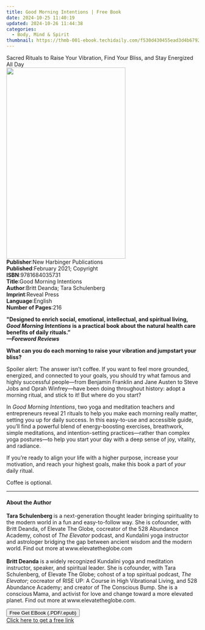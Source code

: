 ```yaml
---
title: Good Morning Intentions | Free Book
date: 2024-10-25 11:40:19
updated: 2024-10-26 11:44:38
categories:
  - Body, Mind & Spirit
thumbnail: https://thmb-001-ebook.techidaily.com/f530d430455ead3d4b679286468362654290c64cc5a309a5597b386845f6727c.jpg
---
```

<main id="book-container">
  <div class="flex flex-col">
    <div class="book-brief flex-1 py-6 px-4 sm:p-6 md:py-10 md:px-8">
      <!-- brief-->
      <div class="book-brief-main">
        Sacred Rituals to Raise Your Vibration, Find Your Bliss, and Stay
        Energized All Day
      </div>
    </div>
    <div
      class="book-meta-info flex-1 grid gap-4 col-start-1 col-end-3 row-start-1 sm:mb-6 sm:grid-cols-4 lg:gap-6 lg:col-start-2 lg:row-end-6 lg:row-span-6 lg:mb-0"
    >
      <div
        class="book-meta-info-left place-content-center mt-4 p-4 text-sm leading-6 col-start-2 col-span-2 dark:text-slate-400"
      >
        <img
          class="w-full h-500 object-cover rounded-lg sm:h-255 sm:col-span-2 lg:col-span-full"
          src="https://img-001-ebook.techidaily.com/d853502aecc508b61701e76dab1f2232468705ab63a6fc0655b1e629a3cf5046.jpg"
          alt=""
          width="312"
          height="500"
        />
      </div>
      <div
        class="book-meta-info-right mt-2 col-start-1 row-start-2 col-span-3 self-center"
      >
        <!-- meta data  -->
        <div class="flex flex-col px-4 md:px-8">
          <div class="flex-1">
            <strong>Publisher</strong>:<span class="px-2"
              >New Harbinger Publications</span
            >
          </div>
          <div class="flex-1">
            <strong>Published</strong>:<span class="px-2"
              >February 2021; Copyright</span
            >
          </div>
          <div class="flex-1">
            <strong>ISBN</strong>:<span class="px-2">9781684035731</span>
          </div>
          <div class="flex-1">
            <strong>Title</strong>:<span class="px-2"
              >Good Morning Intentions</span
            >
          </div>
          <div class="flex-1">
            <strong>Author</strong>:<span class="px-2"
              >Britt Deanda; Tara Schulenberg</span
            >
          </div>
          <div class="flex-1">
            <strong>Imprint</strong>:<span class="px-2">Reveal Press</span>
          </div>
          <div class="flex-1">
            <strong>Language</strong>:<span class="px-2">English</span>
          </div>
          <div class="flex-1">
            <strong>Number of Pages</strong>:<span class="px-2">216</span>
          </div>
        </div>
      </div>
    </div>
    <div class="book-description flex-1 py-6 px-4 sm:p-6 md:py-10 md:px-8">
      <div class="book-description-main">
        <div accordion-content="" id="description">
          <p>
            <b
              >"Designed to enrich social, emotional, intellectual, and
              spiritual living, <i>Good Morning Intentions</i> is a practical
              book about the natural health care benefits of daily rituals.”<br /><i
                >—Foreword Reviews</i
              ></b
            >
          </p>
          <p>
            <b
              >What can you do each morning to raise your vibration and
              jumpstart your bliss?</b
            >
          </p>
          <p>
            Spoiler alert: The answer isn’t coffee. If you want to feel more
            grounded, energized, and connected to your goals, you should try
            what famous and highly successful people—from Benjamin Franklin and
            Jane Austen to Steve Jobs and Oprah Winfrey—have been doing
            throughout history: adopt a morning ritual, and stick to it! But
            where do you start?
          </p>
          <p>
            In <i>Good Morning Intentions</i>, two yoga and meditation teachers
            and entrepreneurs reveal&nbsp;21 rituals to help you make each
            morning really matter, setting you up for daily success. In this
            easy-to-use and accessible guide, you’ll find a powerful blend of
            energy-boosting exercises, breathwork, simple meditations, and
            intention-setting practices—rather than complex yoga postures—to
            help you start your day with a deep sense of joy, vitality, and
            radiance.
          </p>
          <p>
            If you’re ready to align your life with a higher purpose, increase
            your motivation, and reach your highest goals, make this book a part
            of <i>your</i> daily ritual.
          </p>
          <p>Coffee is optional.</p>
        </div>
        <div class="accordion-fader"></div>
      </div>
    </div>
    <div class="book-excerpts flex-1 py-6 px-4 sm:p-6 md:py-10 md:px-8">
      <!-- excerpts-->
      <div class="book-excerpts-main">
        <hr />
        <h4 class="placeholder placeholder-heading">
          <span>About the Author</span>
        </h4>
        <p></p>
        <p>
          <b>Tara Schulenberg </b>is a next-generation thought leader bringing
          spirituality to the modern world in a fun and easy-to-follow way. She
          is cofounder, with Britt Deanda, of Elevate The Globe, cocreator of
          the 528 Abundance Academy, cohost of <i>The Elevator </i>podcast, and
          Kundalini yoga instructor and astrologer bridging the gap between
          ancient wisdom and the modern world. Find out more
          at www.elevatetheglobe.com<br /><br /><b>Britt Deanda</b> is a widely
          recognized Kundalini yoga and meditation instructor, speaker, and
          spiritual leader. She is cofounder, with Tara Schulenberg, of Elevate
          The Globe; cohost of a top spiritual podcast, <i>The Elevator</i>;
          cocreator of RISE UP: A Course in High Vibrational Living, and 528
          Abundance Academy; and creator of The Conscious Bump. She is a
          conscious Mama, and activist for love and change toward a more
          elevated planet. Find out more at www.elevatetheglobe.com.
        </p>
        <p></p>
      </div>
    </div>
    <div
      class="book-about-author flex-1 py-6 px-4 sm:p-6 md:py-10 md:px-8"
    ></div>
    <div class="book-free-get flex-1 py-6 px-4 sm:p-6 md:py-10 md:px-8">
      <button
        id="btn-free-get"
        class="bg-blue-500 hover:bg-blue-700 text-white font-bold py-2 px-4 rounded"
      >
        Free Get EBook (.PDF/.epub)
      </button>
      <div id="countdown-display" class="px-2 text-lg mt-2"></div>
      <a
        id="free-link"
        class="hidden bg-blue-500 hover:bg-blue-700 text-white font-bold py-2 px-4 rounded"
        href="https://www.ebooks.com/en-us/book/210204515/good-morning-intentions/britt-deanda/"
        target="_blank"
        >Click here to get a free link</a
      >
    </div>
    <script>
      let countdownTime = 0;
      let countdownInterval = null;
      document
        .getElementById('btn-free-get')
        .addEventListener('click', startCountdown);
      function startCountdown() {
        countdownTime = new Date().getTime() + 60000 * 3;
        countdownInterval = setInterval(updateCountdown, 1000);
        document.getElementById('btn-free-get').disabled = true;
        document
          .getElementById('btn-free-get')
          .classList.add('bg-gray-500', 'cursor-not-allowed');
      }
      function updateCountdown() {
        let currentTime = new Date().getTime();
        let timeLeft = countdownTime - currentTime;
        let secondsLeft = Math.floor(timeLeft / 1000);
        document.getElementById('countdown-display').innerHTML =
          `Remaining time: ${secondsLeft} seconds.`;
        if (secondsLeft <= 0) {
          clearInterval(countdownInterval);
          document.getElementById('btn-free-get').classList.add('hidden');
          document.getElementById('free-link').classList.remove('hidden');
          document.getElementById('countdown-display').innerHTML = '';
        }
      }
    </script>
  </div>
</main>
